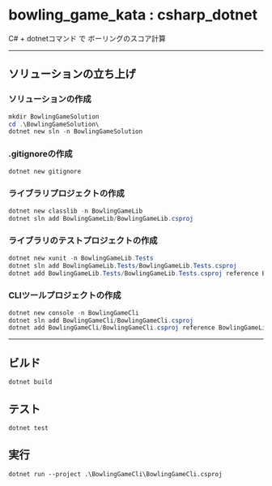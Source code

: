 # bowling_game_kata : csharp_dotnet

C# + dotnetコマンド で ボーリングのスコア計算

----

## ソリューションの立ち上げ

### ソリューションの作成
``` Powershell
mkdir BowlingGameSolution
cd .\BowlingGameSolution\
dotnet new sln -n BowlingGameSolution
```

### .gitignoreの作成
``` Powershell
dotnet new gitignore
```

### ライブラリプロジェクトの作成
``` Powershell
dotnet new classlib -n BowlingGameLib
dotnet sln add BowlingGameLib/BowlingGameLib.csproj
```

### ライブラリのテストプロジェクトの作成
``` Powershell
dotnet new xunit -n BowlingGameLib.Tests
dotnet sln add BowlingGameLib.Tests/BowlingGameLib.Tests.csproj
dotnet add BowlingGameLib.Tests/BowlingGameLib.Tests.csproj reference BowlingGameLib/BowlingGameLib.csproj
```

### CLIツールプロジェクトの作成
``` Powershell
dotnet new console -n BowlingGameCli
dotnet sln add BowlingGameCli/BowlingGameCli.csproj
dotnet add BowlingGameCli/BowlingGameCli.csproj reference BowlingGameLib/BowlingGameLib.csproj
```

----

## ビルド
```
dotnet build
```

## テスト
```
dotnet test
```

## 実行
```
dotnet run --project .\BowlingGameCli\BowlingGameCli.csproj
```

